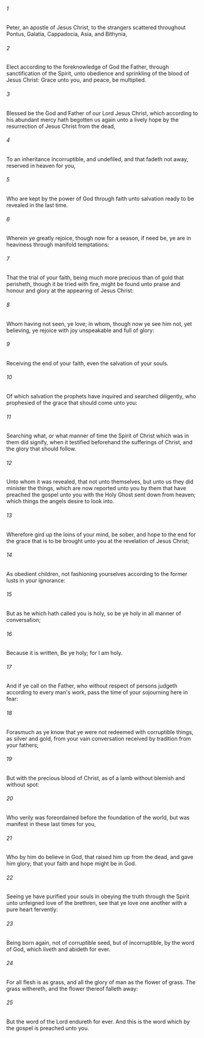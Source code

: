###### 1
Peter, an apostle of Jesus Christ, to the strangers scattered throughout Pontus, Galatia, Cappadocia, Asia, and Bithynia,

###### 2
Elect according to the foreknowledge of God the Father, through sanctification of the Spirit, unto obedience and sprinkling of the blood of Jesus Christ: Grace unto you, and peace, be multiplied.

###### 3
Blessed be the God and Father of our Lord Jesus Christ, which according to his abundant mercy hath begotten us again unto a lively hope by the resurrection of Jesus Christ from the dead,

###### 4
To an inheritance incorruptible, and undefiled, and that fadeth not away, reserved in heaven for you,

###### 5
Who are kept by the power of God through faith unto salvation ready to be revealed in the last time.

###### 6
Wherein ye greatly rejoice, though now for a season, if need be, ye are in heaviness through manifold temptations:

###### 7
That the trial of your faith, being much more precious than of gold that perisheth, though it be tried with fire, might be found unto praise and honour and glory at the appearing of Jesus Christ:

###### 8
Whom having not seen, ye love; in whom, though now ye see him not, yet believing, ye rejoice with joy unspeakable and full of glory:

###### 9
Receiving the end of your faith, even the salvation of your souls.

###### 10
Of which salvation the prophets have inquired and searched diligently, who prophesied of the grace that should come unto you:

###### 11
Searching what, or what manner of time the Spirit of Christ which was in them did signify, when it testified beforehand the sufferings of Christ, and the glory that should follow.

###### 12
Unto whom it was revealed, that not unto themselves, but unto us they did minister the things, which are now reported unto you by them that have preached the gospel unto you with the Holy Ghost sent down from heaven; which things the angels desire to look into.

###### 13
Wherefore gird up the loins of your mind, be sober, and hope to the end for the grace that is to be brought unto you at the revelation of Jesus Christ;

###### 14
As obedient children, not fashioning yourselves according to the former lusts in your ignorance:

###### 15
But as he which hath called you is holy, so be ye holy in all manner of conversation;

###### 16
Because it is written, Be ye holy; for I am holy.

###### 17
And if ye call on the Father, who without respect of persons judgeth according to every man's work, pass the time of your sojourning here in fear:

###### 18
Forasmuch as ye know that ye were not redeemed with corruptible things, as silver and gold, from your vain conversation received by tradition from your fathers;

###### 19
But with the precious blood of Christ, as of a lamb without blemish and without spot:

###### 20
Who verily was foreordained before the foundation of the world, but was manifest in these last times for you,

###### 21
Who by him do believe in God, that raised him up from the dead, and gave him glory; that your faith and hope might be in God.

###### 22
Seeing ye have purified your souls in obeying the truth through the Spirit unto unfeigned love of the brethren, see that ye love one another with a pure heart fervently:

###### 23
Being born again, not of corruptible seed, but of incorruptible, by the word of God, which liveth and abideth for ever.

###### 24
For all flesh is as grass, and all the glory of man as the flower of grass. The grass withereth, and the flower thereof falleth away:

###### 25
But the word of the Lord endureth for ever. And this is the word which by the gospel is preached unto you.

